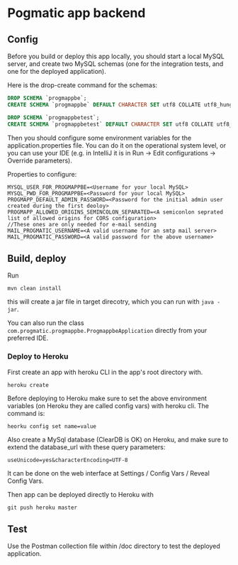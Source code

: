 # Pogmatic app backend

## Config

Before you build or deploy this app locally, you should start a local MySQL server, and create two MySQL schemas (one for the integration tests, and one for the deployed application).

Here is the drop-create command for the schemas:

```SQL
DROP SCHEMA `progmappbe`;
CREATE SCHEMA `progmappbe` DEFAULT CHARACTER SET utf8 COLLATE utf8_hungarian_ci;

DROP SCHEMA `progmappbetest`;
CREATE SCHEMA `progmappbetest` DEFAULT CHARACTER SET utf8 COLLATE utf8_hungarian_ci;
```

Then you should configure some environment variables for the application.properties file.
You can do it on the operational system level, or you can use your IDE (e.g. in IntelliJ it is in Run -> Edit configurations -> Override parameters).

Properties to configure:
```
MYSQL_USER_FOR_PROGMAPPBE=<Username for your local MySQL>
MYSQL_PWD_FOR_PROGMAPPBE=<Password for your local MySQL>
PROGMAPP_DEFAULT_ADMIN_PASSWORD=<Password for the initial admin user created during the first deoloy>
PROGMAPP_ALLOWED_ORIGINS_SEMINCOLON_SEPARATED=<A semiconlon seprated list of allowed origins for CORS configuration>
//These ones are only needed for e-mail sending
MAIL_PROGMATIC_USERNAME=<A valid username for an smtp mail server>
MAIL_PROGMATIC_PASSWORD=<A valid password for the above username>
```
## Build, deploy

Run
```
mvn clean install
```
this will create a jar file in target direcotry, which you can run with `java -jar`.

You can also run the class `com.progmatic.progmappbe.ProgmappbeApplication` directly from your preferred IDE.

### Deploy to Heroku

First create an app with heroku CLI in the app's root directory with.
```
heroku create
```
Before deploying to Heroku make sure to set the above environment variables (on Heroku they are called config vars) with heroku cli. The command is:
```
heorku config set name=value
```
Also create a MySql database (ClearDB is OK) on Heroku, and make sure to extend the database_url with these query parameters:
```
useUnicode=yes&characterEncoding=UTF-8
```
It can be done on the web interface at Settings / Config Vars / Reveal Config Vars.

Then app can be deployed directly to Heroku with 
```
git push heroku master
```


## Test
Use the Postman collection file within /doc directory to test the deployed application.